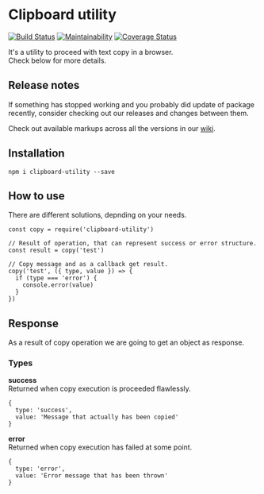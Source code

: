 # Clipboard utility

[![Build Status](https://travis-ci.org/baartko/clipboard-utility.svg?branch=master)](https://travis-ci.org/baartko/clipboard-utility)
[![Maintainability](https://api.codeclimate.com/v1/badges/8c657f21a8d7d27b735a/maintainability)](https://codeclimate.com/github/baartko/clipboard-utility/maintainability)
[![Coverage Status](https://coveralls.io/repos/github/baartko/clipboard-utility/badge.svg?branch=master)](https://coveralls.io/github/baartko/clipboard-utility?branch=master)

It's a utility to proceed with text copy in a browser.   
Check below for more details.

## Release notes
If something has stopped working and you probably did update of package recently, consider checking out our releases and changes between them.

Check out available markups across all the versions in our [wiki](https://github.com/baartko/clipboard-utility/wiki/Markups).

## Installation

`npm i clipboard-utility --save`

## How to use

There are different solutions, depnding on your needs.

```
const copy = require('clipboard-utility')

// Result of operation, that can represent success or error structure.
const result = copy('test')

// Copy message and as a callback get result.
copy('test', ({ type, value }) => {
  if (type === 'error') {
    console.error(value)
  }
})
```

## Response

As a result of copy operation we are going to get an object as response.

### Types
__success__  
Returned when copy execution is proceeded flawlessly.

```
{
  type: 'success',
  value: 'Message that actually has been copied'
}
```

__error__  
Returned when copy execution has failed at some point.

```
{
  type: 'error',
  value: 'Error message that has been thrown'
}
```
